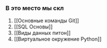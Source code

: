 
### В это место мы скл


1. [[Основные команды Git]]
2. [[SQL Основы]]
3. [[Виды данных питон]]
4. [[Виртуальное окружение Python]]